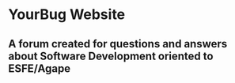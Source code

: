# YourBug Website

## A forum created for questions and answers about Software Development oriented to ESFE/Agape
